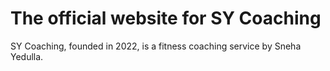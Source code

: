 # The official website for SY Coaching
SY Coaching, founded in 2022, is a fitness coaching service by Sneha Yedulla.

